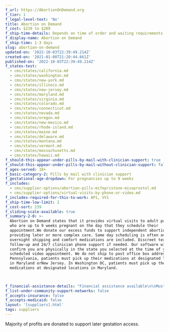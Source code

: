 ```yaml
---
f_url: https://AbortionOnDemand.org
f_tier: 1
f_legal-level-text: 'No'
title: Abortion on Demand
f_cost: $239 to $289
f_ship-time-details: Depends on time of order and waiting requirements in some states
f_display-name: Abortion on Demand
f_ship-time: 1-3 days
slug: abortion-on-demand
updated-on: '2022-10-03T22:39:49.214Z'
created-on: '2021-01-08T21:20:44.661Z'
published-on: '2022-10-03T22:39:49.214Z'
f_states-test:
  - cms/states/california.md
  - cms/states/washington.md
  - cms/states/new-york.md
  - cms/states/illinois.md
  - cms/states/new-jersey.md
  - cms/states/maryland.md
  - cms/states/virginia.md
  - cms/states/colorado.md
  - cms/states/connecticut.md
  - cms/states/nevada.md
  - cms/states/oregon.md
  - cms/states/new-mexico.md
  - cms/states/rhode-island.md
  - cms/states/maine.md
  - cms/states/delaware.md
  - cms/states/montana.md
  - cms/states/vermont.md
  - cms/states/massachusetts.md
  - cms/states/hawaii.md
f_should-this-appear-under-pills-by-mail-with-clinician-support: true
f_should-this-appear-under-pills-by-mail-without-clinician-support: false
f_ages-served: 18+
f_basic-category-2: Pills by mail with clinician support
f_gestational-age-dropdown: For pregnancies up to 9 weeks
f_includes:
  - cms/supplier-options/abortion-pills-mifepristone-misoprostol.md
  - cms/supplier-options/virtual-visits-by-phone-or-video.md
f_includes-required-for-this-to-work: AP1, VV1
f_ship-time-low-limit: 2
f_cost-sort: 239
f_sliding-scale-available: true
f_summary-2-0: >-
  Abortion on Demand states that it provides virtual visits to adult patients
  who are up to 9 weeks pregnant on the day that they schedule their
  appointment.We donate our excess funds to support independent abortion clinics
  providing later or more complex care. Same day scheduling is often available;
  overnight shipping and comfort medications are included. Discreet text-based
  follow-up and 24/7 clinician phone support if needed. Our software will
  confirm you are physically in the state you selected at the time of your
  scheduled video appointment. We do not ship to post office box addresses. In
  Pennsylvania, patients must pick up their medications at designated locations
  in Maryland orNew Jersey. In Washington DC, patients must pick up their
  medications at designated locations in Maryland.


  ‍
f_financial-assistance-details: "Financial assistance available\n\nMust be physically located in state at the time of video consultation\n\nDoes not ship to PO\_Box or General Delivery addresses"
f_list-under-community-support-networks: false
f_accepts-insurance: false
f_accepts-medicaid: false
layout: '[suppliers].html'
tags: suppliers
---
```


Majority of profits are donated to support later gestation access.
